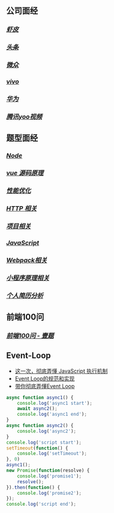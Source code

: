 ## 公司面经

### *[虾皮](https://github.com/ravencrown/noteBook/issues/2)*
### *[头条](https://github.com/ravencrown/noteBook/issues/3)*
### *[微众](https://github.com/ravencrown/noteBook/issues/5)*
### *[vivo](https://github.com/ravencrown/noteBook/issues/1)*
### *[华为](https://github.com/ravencrown/noteBook/issues/6)*
### *[腾讯yoo视频](https://github.com/ravencrown/noteBook/issues/4)*

## 题型面经

### *[Node](https://github.com/ravencrown/noteBook/issues/13)*
### *[vue 源码原理](https://github.com/ravencrown/noteBook/issues/9)*
### *[性能优化](https://github.com/ravencrown/noteBook/issues/8)*
### *[HTTP 相关](https://github.com/ravencrown/noteBook/issues/7)*
### *[项目相关](https://github.com/ravencrown/noteBook/issues/12)*
### *[JavaScript](https://github.com/ravencrown/noteBook/issues/11)*
### *[Webpack相关](https://github.com/ravencrown/noteBook/issues/10)*
### *[小程序原理相关](https://github.com/ravencrown/noteBook/issues/14)*
### *[个人简历分析](https://github.com/ravencrown/noteBook/issues/15)*


## 前端100问

### *[前端100问 - 壹题](https://github.com/Advanced-Frontend/Daily-Interview-Question/blob/master/datum/summary.md)*


## Event-Loop

- [这一次，彻底弄懂 JavaScript 执行机制](https://juejin.im/post/59e85eebf265da430d571f89)
- [Event Loop的规范和实现](https://zhuanlan.zhihu.com/p/33087629)
- [带你彻底弄懂Event Loop](https://juejin.im/post/5b8f76675188255c7c653811)

```js
async function async1() {
    console.log('async1 start');
    await async2();
    console.log('async1 end');
}
async function async2() {
    console.log('async2');
}
console.log('script start');
setTimeout(function() {
    console.log('setTimeout');
}, 0)
async1();
new Promise(function(resolve) {
    console.log('promise1');
    resolve();
}).then(function() {
    console.log('promise2');
});
console.log('script end');
```




